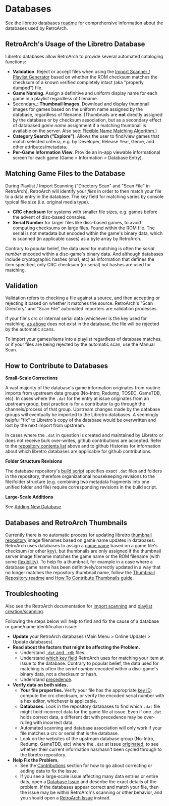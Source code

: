 # Databases

See the libretro databases [readme](https://github.com/libretro/libretro-database) for comprehensive information about the databases used by RetroArch.

## RetroArch's Usage of the Libretro Database

Libretro databases allow RetroArch to provide several automated cataloging functions:

- __Validation__. Reject or accept files when using the [Import Scanner / Playlist Generator](https://docs.libretro.com/guides/roms-playlists-thumbnails/#working-with-playlists) based on whether the ROM checksum matches the checksum of a known verified completely intact (aka  "properly dumped") file.
- __Game Naming__. Assign a definitive and uniform display name for each game in a playlist regardless of filename.
- Secondary_: __Thumbnail Images__. Download and display thumbnail images for games based on the uniform name assigned by the database, regardless of filename. (Thumbnails are __not__ directly assigned by the database or by checksum association, but as a secondary effect of databased *game name* assignment if a matching thumbnail is available on the server. Also see: [Flexible Name Matching Algorithm](https://docs.libretro.com/guides/roms-playlists-thumbnails/#custom-thumbnails).)
- __Category Search ("Explore")__. Allows the user to find/view games that match selected criteria, e.g. by Developer, Release Year, Genre, and other attributes/metadata.
- __Per-Game Information View__. Provide an in-app viewable informational screen for each game (Game > Information > Database Entry).

## Matching Game Files to the Database

During Playlist / Import Scanning ("Directory Scan" and "Scan File" in RetroArch), RetroArch will identify your _files_ in order to then match your file to a data entry in the database.  The key field for matching varies by console typical file size (i.e. original media type).

- __CRC checksum__ for systems with smaller file sizes, e.g. games before the advent of disc-based consoles.
- __Serial Number__ for larger files like disc-based games, to avoid computing checksums on large files. Found within the ROM file. The serial is not metadata but encoded within the game's binary data, which is scanned (in applicable cases) as a byte array by RetroArch.

Contrary to popular belief, the data used for matching is often the _serial number_ encoded within a disc-game's binary data.  And although databases include cryptographic hashes (sha1, etc) as information that defines the item specified, only CRC checksum (or serial) not hashes are used for matching.

## Validation

Validation refers to checking a file against a source, and then accepting or rejecting it based on whether it matches the source.  RetroArch's "Scan Directory" and "Scan File" automated importers are validation processes. 

If your file's crc or internal serial data (whichever is the key used for matching, [as above](#key-field-for-matching) does not exist in the database, the file will be rejected by the automatic scans.

To import your games/items into a playlist regardless of database matches, or if your files are being rejected by the automatic scan, use the Manual Scan.

## How to Contribute to Databases

__Small-Scale Corrections__

A vast majority of the database's game information originates from routine imports from upstream data groups (No-Intro, Redump, TOSEC, GameTDB, etc). In cases where the `.dat` for the entry at issue originates from an upstream group, best practice is for a contributor to go through the channels/process of that group. Upstream changes made by the database groups will eventually be imported to the Libretro databases. A seemingly helpful "fix" to Libretro's copy of the database would be overwritten and lost by the next import from upstream. 

In cases where the `.dat` in question is created and maintained by Libretro or does not receive bulk over-writes, github contributions are accepted.  Refer to the [repository contents list](#repository-contents) above and to github Histories for information about which libretro databases are applicable for github contributions.

__Folder Structure Revisions__

The database repository's [build script](https://github.com/libretro/libretro-super/blob/master/libretro-build-database.sh) specifies exact `.dat` files and folders in the repository, therefore organizational housekeeping revisions to the file/folder structure (e.g. combining two metadata fragments into one unified folder and file) require corresponding revisions in the build script.

__Large-Scale Additions__

See [Adding New Database](#adding-a-new-database).

## Databases and RetroArch Thumbnails

Currently there is no automatic process for updating libretro [thumbnail repository](https://github.com/libretro-thumbnails/libretro-thumbnails#libretro-thumbnails) image filenames based on game name updates in databases.  RetroArch uses databases to assign a [game name](https://docs.libretro.com/guides/roms-playlists-thumbnails/#custom-thumbnails) based on a game file's checksum (or other [key](#key-field)), but thumbnails are only assigned if the thumbnail server image filename matches the game name or the ROM filename (with some [flexibility](https://docs.libretro.com/guides/roms-playlists-thumbnails/#custom-thumbnails)). To help fix a thumbnail, for example in a case where a database game name has been definitively/correctly updated in a way that no longer matches the repository thumbnail name, follow the [Thumbnail Repository readme](https://docs.libretro.com/guides/roms-playlists-thumbnails/#contributing-thumbnails-how-to) and [How To Contribute Thumbnails guide](https://docs.libretro.com/guides/roms-playlists-thumbnails/#contributing-thumbnails-how-to).

## Troubleshooting

Also see the RetroArch documentation for [import scanning](https://docs.libretro.com/guides/import-content/) and [playlist creation/scanning](https://docs.libretro.com/guides/roms-playlists-thumbnails/#retroarch-playlist-scanner).

Following the steps below will help to find and fix the cause of a database or game/name identification issue:

- __Update__ your RetroArch databases (Main Menu > Online Updater > Update databases).
- __Read about the factors that might be affecting the Problem.__
  - Understand [`.dat` and `.rdb`](#libretro-database) files.
  - Understand [which key field](#key-field-for-matching) RetroArch uses for matching your item at issue to the database.  Contrary to popular belief, the data used for matching is often the _serial number_ encoded within a disc-game's binary data, not a checksum or hash.
  - Understand [precedence](#precedence).
- __Verify data on both sides.__
  -  __Your file properties.__ Verify your file has the appropriate [key ID](#key-field): compute the crc checksum, or verify the encoded serial number with a hex editor, whichever is applicable.
  - __Databases__. Look in the repository databases to find which `.dat` file might hold incorrect data for the game file at issue.  Even if one `.dat` holds correct data, a different dat with precedence may be over-ruling with incorrect data.
  - Automated scanning and database association will only work if your file matches a crc or serial that is the database.
  - Look on the websites of the upstream database group (No-Intro, Redump, GameTDB, etc) where the `.dat` at issue [originated](#sources), to see whether their current information has/hasn't been cycled through to the libretro repository.
- __Help Fix the Problem.__
  - See the [Contributions](#contributions) section for how to go about correcting or adding data to fix the issue.
  - If you see a large-scale issue affecting many data entries or entire dats, open a [Database Issue](https://github.com/libretro/libretro-database/issues) and describe the exact details of the problem. If the databases appear correct and match your file, then the issue may be within RetroArch's scanning or other behavior, and you should open a [RetroArch Issue](https://github.com/libretro/RetroArch/issues) instead.
